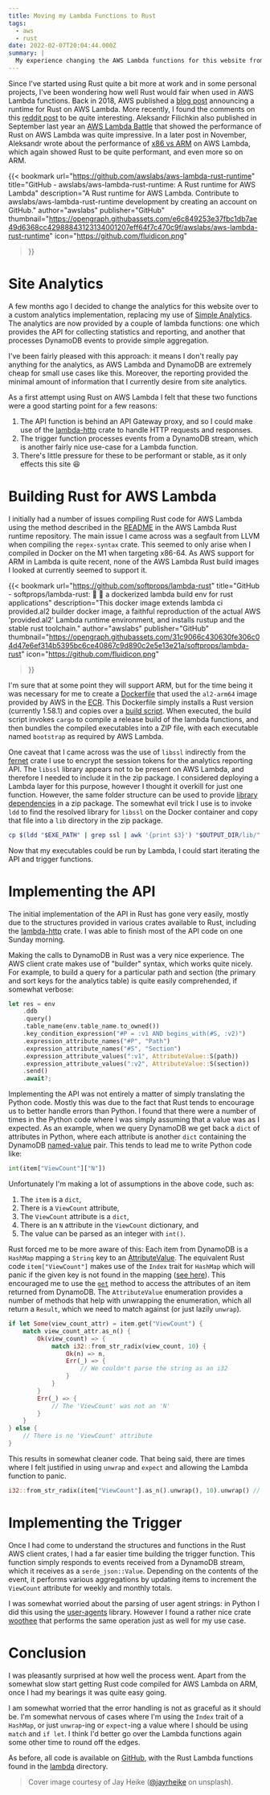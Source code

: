 ```yaml
---
title: Moving my Lambda Functions to Rust
tags:
  - aws
  - rust
date: 2022-02-07T20:04:44.000Z
summary: |
  My experience changing the AWS Lambda functions for this website from Python to Rust.
---
```


Since I've started using Rust quite a bit more at work and in some personal projects, I've been
wondering how well Rust would fair when used in AWS Lambda functions. Back in 2018, AWS published a
[blog post](https://aws.amazon.com/blogs/opensource/rust-runtime-for-aws-lambda/) announcing a
runtime for Rust on AWS Lambda. More recently, I found the comments on this [reddit
post](https://www.reddit.com/r/rust/comments/lz7vnq/anyone_running_rust_in_aws_lambda/) to be quite
interesting. Aleksandr Filichkin also published in September last year an [AWS Lambda
Battle](https://filia-aleks.medium.com/aws-lambda-battle-2021-performance-comparison-for-all-languages-c1b441005fd1)
that showed the performance of Rust on AWS Lambda was quite impressive. In a later post in
November, Aleksandr wrote about the performance of [x86 vs
ARM](https://filia-aleks.medium.com/aws-lambda-battle-x86-vs-arm-graviton2-perfromance-3581aaef75d9)
on AWS Lambda, which again showed Rust to be quite performant, and even more so on ARM.

{{< bookmark
url="https://github.com/awslabs/aws-lambda-rust-runtime"
title="GitHub - awslabs/aws-lambda-rust-runtime: A Rust runtime for AWS Lambda"
description="A Rust runtime for AWS Lambda. Contribute to awslabs/aws-lambda-rust-runtime development by creating an account on GitHub."
author="awslabs"
publisher="GitHub"
thumbnail="https://opengraph.githubassets.com/e6c849253e37fbc1db7ae49d6368cc42988843123134001207eff64f7c470c9f/awslabs/aws-lambda-rust-runtime"
icon="https://github.com/fluidicon.png"
>}}

# Site Analytics

A few months ago I decided to change the analytics for this website over to a custom analytics
implementation, replacing my use of [Simple Analytics](https://simpleanalytics.com). The analytics
are now provided by a couple of lambda functions: one which provides the API for collecting
statistics and reporting, and another that processes DynamoDB events to provide simple aggregation.

I've been fairly pleased with this approach: it means I don't really pay anything for the
analytics, as AWS Lambda and DynamoDB are extremely cheap for small use cases like this. Moreover,
the reporting provided the minimal amount of information that I currently desire from site
analytics.

As a first attempt using Rust on AWS Lambda I felt that these two functions were a good starting
point for a few reasons:

1. The API function is behind an API Gateway proxy, and so I could make use of the [lambda-http]
   crate to handle HTTP requests and responses.
2. The trigger function processes events from a DynamoDB stream, which is another fairly nice
   use-case for a Lambda function.
3. There's little pressure for these to be performant or stable, as it only effects this site 😆

# Building Rust for AWS Lambda

I initially had a number of issues compiling Rust code for AWS Lambda using the method described in the
[README](https://github.com/awslabs/aws-lambda-rust-runtime#deployment) in the AWS Lambda Rust
runtime repository. The main issue I came across was a segfault from LLVM when compiling the `regex-syntax`
crate. This seemed to only arise when I compiled in Docker on the M1 when targeting x86-64. As AWS
support for ARM in Lambda is quite recent, none of the AWS Lambda Rust build images I looked at
currently seemed to support it.

{{< bookmark
url="https://github.com/softprops/lambda-rust"
title="GitHub - softprops/lambda-rust: 🐳 🦀 a dockerized lambda build env for rust applications"
description="This docker image extends lambda ci provided.al2 builder docker image, a faithful reproduction of the actual AWS 'provided.al2' Lambda runtime environment, and installs rustup and the stable rust toolchain."
author="awslabs"
publisher="GitHub"
thumbnail="https://opengraph.githubassets.com/31c9066c430630fe306c04d47e6ef314b5395bc6ce40867c9d890c2e5e13e21a/softprops/lambda-rust"
icon="https://github.com/fluidicon.png"
>}}

I'm sure that at some point they will support ARM, but for the time being it was necessary for me
to create a [Dockerfile] that used the `al2-arm64` image provided by AWS in the [ECR]. This
Dockerfile simply installs a Rust version (currently 1.58.1) and copies over a [build script]. When
executed, the build script invokes `cargo` to compile a release build of the lambda functions, and
then bundles the compiled executables into a ZIP file, with each executable named `bootstrap` as
required by AWS Lambda.

One caveat that I came across was the use of `libssl` indirectly from the [fernet] crate I use to
encrypt the session tokens for the analytics reporting API. The `libssl` library appears not to be
present on AWS Lambda, and therefore I needed to include it in the zip package. I considered deploying
a Lambda layer for this purpose, however I thought it overkill for just one function. However, the
same folder structure can be used to provide [library dependencies] in a zip package. The somewhat
evil trick I use is to invoke `ldd` to find the resolved library for `libssl` on the Docker
container and copy that file into a `lib` directory in the zip package.

```bash caption="Hacky fix for missing libssl on Lambda"
cp $(ldd "$EXE_PATH" | grep ssl | awk '{print $3}') "$OUTPUT_DIR/lib/"
```

Now that my executables could be run by Lambda, I could start iterating the API and trigger
functions.

# Implementing the API

The initial implementation of the API in Rust has gone very easily, mostly due to the structures
provided in various crates available to Rust, including the [lambda-http] crate. I was able to
finish most of the API code on one Sunday morning.

Making the calls to DynamoDB in Rust was a very nice experience. The AWS client crate makes use of
"builder" syntax, which works quite nicely. For example, to build a query for a particular path and
section (the primary and sort keys for the analytics table) is quite easily comprehended, if
somewhat verbose:

```rust
let res = env
    .ddb
    .query()
    .table_name(env.table_name.to_owned())
    .key_condition_expression("#P = :v1 AND begins_with(#S, :v2)")
    .expression_attribute_names("#P", "Path")
    .expression_attribute_names("#S", "Section")
    .expression_attribute_values(":v1", AttributeValue::S(path))
    .expression_attribute_values(":v2", AttributeValue::S(section))
    .send()
    .await?;
```

Implementing the API was not entirely a matter of simply translating the Python code. Mostly this
was due to the fact that Rust tends to encourage us to better handle errors than Python. I found
that there were a number of times in the Python code where I was simply assuming that a value was
as I expected. As an example, when we query DynamoDB we get back a `dict` of attributes in Python,
where each attribute is another `dict` containing the DynamoDB [named-value] pair. This tends to
lead me to write Python code like:

```python
int(item["ViewCount"]["N"])
```

Unfortunately I'm making a lot of assumptions in the above code, such as:

1. The `item` is a `dict`,
2. There is a `ViewCount` attribute,
3. The `ViewCount` attribute is a `dict`,
4. There is an `N` attribute in the `ViewCount` dictionary, and
5. The value can be parsed as an integer with `int()`.

Rust forced me to be more aware of this: Each item from DynamoDB is a `HashMap` mapping a `String`
key to an [AttributeValue]. The equivalent Rust code `item["ViewCount"]` makes use of the `Index`
trait for `HashMap` which will panic if the given key is not found in the mapping ([see
here](https://doc.rust-lang.org/std/collections/struct.HashMap.html#method.index)). This encouraged
me to use the [`get`](https://doc.rust-lang.org/std/collections/struct.HashMap.html#method.get)
method to access the attributes of an item returned from DynamoDB. The `AttributeValue` enumeration
provides a number of methods that help with unwrapping the enumeration, which all return a
`Result`, which we need to match against (or just lazily `unwrap`).

```rust caption="Sensibly decoding a response from DynamoDB"
if let Some(view_count_attr) = item.get("ViewCount") {
    match view_count_attr.as_n() {
        Ok(view_count) => {
            match i32::from_str_radix(view_count, 10) {
                Ok(n) => n,
                Err(_) => {
                    // We couldn't parse the string as an i32
                }
            }
        }
        Err(_) => {
            // The 'ViewCount' was not an 'N'
        }
    }
} else {
    // There is no 'ViewCount' attribute
}
```

This results in somewhat cleaner code. That being said, there are times where I felt justified in
using `unwrap` and `expect` and allowing the Lambda function to panic.

```rust caption="Lazily unwrapping values"
i32::from_str_radix(item["ViewCount"].as_n().unwrap(), 10).unwrap() // 😤
```

# Implementing the Trigger

Once I had come to understand the structures and functions in the Rust AWS client crates, I had a
far easier time building the trigger function. This function simply responds to events received
from a DynamoDB stream, which it receives as a `serde_json::Value`. Depending on the contents of
the event, it performs various aggregations by updating items to increment the `ViewCount`
attribute for weekly and monthly totals.

I was somewhat worried about the parsing of user agent strings: in Python I did this using the
[user-agents](https://pypi.org/project/user-agents/) library. However I found a rather nice crate
[woothee](https://crates.io/crates/woothee) that performs the same operation just as well for my
use case.

# Conclusion

I was pleasantly surprised at how well the process went. Apart from the somewhat slow start getting
Rust code compiled for AWS Lambda on ARM, once I had my bearings it was quite easy going.

I am somewhat worried that the error handling is not as graceful as it should be. I'm somewhat
nervous of cases where I'm using the `Index` trait of a `HashMap`, or just `unwrap`-ing or
`expect`-ing a value where I should be using `match` and `if let`. I think I'd better go over the
Lambda functions again some other time to round off the edges.

As before, all code is available on [GitHub](https://github.com/BlakeRain/blakerain.com), with the
Rust Lambda functions found in the
[lambda](https://github.com/BlakeRain/blakerain.com/tree/main/lambda) directory.

[lambda-http]: https://docs.rs/lambda_http/latest/lambda_http/
[dockerfile]: https://github.com/BlakeRain/blakerain.com/blob/215a856698da63947ef821d0ebb6276080607952/lambda/Dockerfile
[ecr]: https://gallery.ecr.aws/lambda/provided
[build script]: https://github.com/BlakeRain/blakerain.com/blob/215a856698da63947ef821d0ebb6276080607952/lambda/build.sh
[fernet]: https://docs.rs/fernet/0.1.4/fernet/
[library dependencies]: https://docs.aws.amazon.com/lambda/latest/dg/configuration-layers.html#configuration-layers-path
[named-value]: https://docs.aws.amazon.com/amazondynamodb/latest/APIReference/API_AttributeValue.html
[attributevalue]: https://docs.rs/aws-sdk-dynamodb/0.6.0/aws_sdk_dynamodb/model/enum.AttributeValue.html

> Cover image courtesy of Jay Heike ([@jayrheike](https://unsplash.com/@jayrheike) on unsplash).
